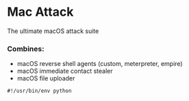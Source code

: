 # Mac Attack
The ultimate macOS attack suite

### Combines:
- macOS reverse shell agents (custom, meterpreter, empire)
- macOS immediate contact stealer
- macOS file uploader

`#!/usr/bin/env python`
